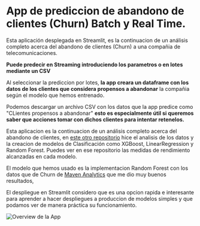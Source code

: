 # App de prediccion de abandono de clientes (Churn) Batch y Real Time.

Esta aplicación desplegada en Streamlit, es la continuacion de un análisis completo acerca del abandono de clientes (Churn) a una compañia de telecomunicaciones.

**Puede predecir en Streaming introduciendo los  parametros o en lotes mediante un CSV**

Al seleccionar la prediccion por lotes, **la app creara un dataframe con los datos de los clientes que considera propensos a abandonar** la compañia según el modelo que hemos entrenado.

Podemos descargar un archivo CSV con los datos que la app predice como "CLientes propensos a abandonar" **esto es especialmente útil si queremos saber que acciones tomar con dichos clientes para intentar retenelos.**

Esta aplicacion es la continuacion de un análisis completo acerca del abandono de clientes, en [este otro repositorio](https://github.com/ricardobrein/Customer-churn-prediction-models) hice el analisis de los datos y la creacion de modelos de Clasificación como XGBoost, LinearRegression y Random Forest. Puedes ver en ese repositorio las medidas de rendimiento alcanzadas en cada modelo.

El modelo que hemos usado es la implementacion Random Forest con los datos que de Churn de [Maven Analytics](mavenanalytics.io) que me dio muy buenos resultados, 

El despliegue en Streamlit considero que es una opcion rapida e interesante para aprender a hacer despliegues a produccion de modelos simples y que podamos ver de manera práctica su funcionamiento.

![Overview de la App](appgif.gif)

